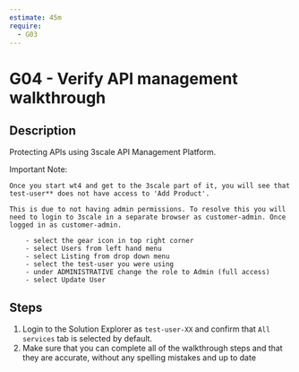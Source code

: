 ```yaml
---
estimate: 45m
require:
  - G03
---
```


# G04 - Verify API management walkthrough

## Description

Protecting APIs using 3scale API Management Platform.

Important Note:

    Once you start wt4 and get to the 3scale part of it, you will see that test-user** does not have access to 'Add Product'.

    This is due to not having admin permissions. To resolve this you will need to login to 3scale in a separate browser as customer-admin. Once logged in as customer-admin.

        - select the gear icon in top right corner
        - select Users from left hand menu
        - select Listing from drop down menu
        - select the test-user you were using
        - under ADMINISTRATIVE change the role to Admin (full access)
        - select Update User

## Steps

1. Login to the Solution Explorer as `test-user-XX` and confirm that `All services` tab is selected by default.
2. Make sure that you can complete all of the walkthrough steps and that they are accurate, without any spelling mistakes and up to date
